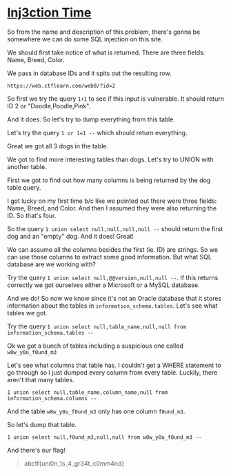 # [Inj3ction Time](https://ctflearn.com/problems/149)

So from the name and description of this problem, there's gonna be somewhere we can 
do some SQL injection on this site.

We should first take notice of what is returned. There are three fields: Name, Breed, Color.

We pass in database IDs and it spits out the resulting row.

`https://web.ctflearn.com/web8/?id=2`

So first we try the query `1+1` to see if this input is vulnerable. It should return ID 2 or
"Doodle,Poodle,Pink".

And it does. So let's try to dump everything from this table.

Let's try the query `1 or 1=1 --` which should return everything.

Great we got all 3 dogs in the table.

We got to find more interesting tables than dogs. Let's try to UNION with another table.

First we got to find out how many columns is being returned by the dog table query.

I got lucky on my first time b/c like we pointed out there were three fields: Name, Breed, 
and Color. And then I assumed they were also returning the ID. So that's four.

So the query `1 union select null,null,null,null --` should return the first dog and an "empty" 
dog. And it does! Great!

We can assume all the columns besides the first (ie. ID) are strings. So we can use those 
columns to extract some good information. But what SQL database are we working with?

Try the query `1 union select null,@@version,null,null --`. If this returns correctly we got 
ourselves either a Microsoft or a MySQL database.

And we do! So now we know since it's not an Oracle database that it stores information about 
the tables in `information_schema.tables`. Let's see what tables we got.

Try the query `1 union select null,table_name,null,null from information_schema.tables --`

Ok we got a bunch of tables including a suspicious one called `w0w_y0u_f0und_m3`

Let's see what columns that table has. I couldn't get a WHERE statement to go through so I 
just dumped every column from every table. Luckily, there aren't that many tables.

`1 union select null,table_name,column_name,null from information_schema.columns --`

And the table `w0w_y0u_f0und_m3` only has one column `f0und_m3`.

So let's dump that table.

`1 union select null,f0und_m3,null,null from w0w_y0u_f0und_m3 --`

And there's our flag!

> abctf{uni0n_1s_4_gr34t_c0mm4nd}


